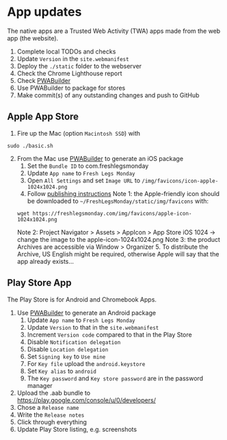# App updates
The native apps are a Trusted Web Activity (TWA) apps made from the web app (the website).
1. Complete local TODOs and checks
2. Update `Version` in the `site.webmanifest`
3. Deploy the `./static` folder to the webserver
4. Check the Chrome Lighthouse report
5. Check [PWABuilder](https://www.pwabuilder.com/reportcard?site=https://freshlegsmonday.com/)
6. Use PWABuilder to package for stores
7. Make commit(s) of any outstanding changes and push to GitHub

## Apple App Store
1. Fire up the Mac (option `Macintosh SSD`) with
```shell
sudo ./basic.sh
```
2. From the Mac use [PWABuilder](https://www.pwabuilder.com/reportcard?site=https://freshlegsmonday.com/) to generate an iOS package
   1. Set the `Bundle ID` to com.freshlegsmonday
   2. Update `App name` to `Fresh Legs Monday`
   3. Open `All Settings` and set `Image URL` to `/img/favicons/icon-apple-1024x1024.png`
   4. Follow [publishing instructions](https://docs.pwabuilder.com/#/builder/app-store?id=publishing)
   Note 1: the Apple-friendly icon should be downloaded to `~/FreshLegsMonday/static/img/favicons` with:
   ```shell
   wget https://freshlegsmonday.com/img/favicons/apple-icon-1024x1024.png
   ```
   Note 2: Project Navigator > Assets > AppIcon > App Store iOS 1024 -> change the image to the apple-icon-1024x1024.png
   Note 3: the product Archives are accessible via Window > Organizer
   5. To distribute the Archive, US English might be required, otherwise Apple will say that the app already exists...

## Play Store App
The Play Store is for Android and Chromebook Apps.

1. Use [PWABuilder](https://www.pwabuilder.com/reportcard?site=https://freshlegsmonday.com/) to generate an Android package
   1. Update `App name` to `Fresh Legs Monday`
   2. Update `Version` to that in the `site.webmanifest`
   3. Increment `Version code` compared to that in the Play Store
   4. Disable `Notification delegation`
   5. Disable `Location delegation`
   6. Set `Signing key` to `Use mine`
   7. For `Key file` upload the `android.keystore`
   8. Set `Key alias` to `android`
   9. The `Key password` and `Key store password` are in the password manager
2. Upload the .aab bundle to https://play.google.com/console/u/0/developers/
3. Chose a `Release name`
4. Write the `Release notes`
5. Click through everything
6. Update Play Store listing, e.g. screenshots
